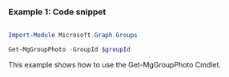 ### Example 1: Code snippet

```powershell

Import-Module Microsoft.Graph.Groups

Get-MgGroupPhoto -GroupId $groupId

```
This example shows how to use the Get-MgGroupPhoto Cmdlet.

